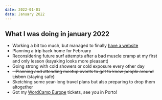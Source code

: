 ```yaml
---
date: 2022-01-01
data: January 2022
---
```


## What I was doing in january 2022

- Working a bit too much, but managed to finally [have a website](https://websquad.ro/)
- Planning a trip back home for February
- Reconsidering future surf attempts after a bad muscle cramp at my first and only lesson (kayaking looks more pleasant)
- Going strong with cold showers or cold exposure every other day
- ~~- Planning and attending meetup events to get to know people around Lisbon~~ (staying safe)
- Sketching some year-long travel plans but also preparing to drop them altogether
- Got my [WordCamp Europe](https://europe.wordcamp.org/2022/) tickets, see you in Porto!
